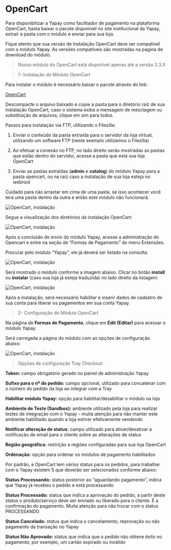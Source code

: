 # OpenCart



Para disponibilizar a Yapay como facilitador de pagamento na plataforma OpenCart, basta baixar o pacote disponível no site institucional da Yapay, extrair a pasta com o módulo e enviar para sua loja.

Fique atento que sua versão de instalação OpenCart deve ser compatível com o módulo Yapay. As versões compatíveis são mostradas na pagina de download do módulo.

> Nosso módulo do OpenCart está disponível apenas até a versão 2.3.X

> 1- Instalação do Módulo OpenCart


Para instalar o módulo é necessário baixar o pacote através do link:

<a href="http://integracao.traycheckout.com.br/documentacao/download/yapay/opencart/yapay_opencart_v2.1.zip" class="btnMagento"><i class="fa fa-arrow-circle-down" aria-hidden="true"></i>OpenCart</a>

Descompacte o arquivo baixado e copie a pasta para o diretório raiz de sua instalação OpenCart, caso o sistema exiba a mensagem de mesclagem ou substituição de arquivos, clique em sim para todos.

Passos para instalação via FTP, utilizando o Filezilla:

1. Enviar o conteúdo da pasta extraída para o servidor da loja virtual, utilizando um software FTP (neste exemplo utilizamos o Filezilla)

2. Ao efetuar a conexão no FTP, no lado direito serão mostradas as pastas que estão dentro do servidor, acesse a pasta que está sua loja OpenCart

3. Enviar as pastas extraídas (**admin** e **catalog**) do módulo Yapay para a pasta opencart, ou na raiz caso a instalação de sua loja esteja no webroot

Cuidado para não arrastar em cima de uma pasta, se isso acontecer você terá uma pasta dentro da outra e então este módulo não funcionará.

![OpenCart, instalação](/images/opencart/install_opencart_1.png "OpenCart, instalação")

Segue a visualização dos diretórios da instalação OpenCart:

![OpenCart, instalação](/images/opencart/install_opencart_2.png "OpenCart, instalação")

Após a conclusão do envio do módulo Yapay, acesse a administração do Opencart e entre na seção de “Formas de Pagamento” do menu Extensões.

Procurar pelo módulo “Yapay”, ele já deverá ser listado na consulta:

![OpenCart, instalação](/images/opencart/install_opencart_3.png "OpenCart, instalação")

Será mostrado o módulo conforme a imagem abaixo. Clicar no botão **install** ou **instalar** (caso sua loja já esteja traduzida) no lado direito da listagem:

![OpenCart, instalação](/images/opencart/install_opencart_4.png "OpenCart, instalação")

Após a instalação, será necessário habilitar e inserir dados de cadastro de sua conta para liberar os pagamentos em sua conta Yapay.

> 2- Configuração do Módulo OpenCart


Na página de **Formas de Pagamento**, clique em **Edit (Editar)** para acessar o módulo Yapay.

Será carregada a página do módulo com as opções de configuração abaixo:

![OpenCart, instalação](/images/opencart/install_opencart_5.png "OpenCart, instalação")


> Opções de configuração Tray Checkout:


**Token:** campo obrigatório gerado no painel de administração Yapay

**Sufixo para o nº do pedido:** campo opcional, utilizado para concatenar com o número do pedido da loja ao integrar com a Tray

**Habilitar módulo Yapay:** opção para habilitar/desabilitar o módulo na loja

**Ambiente de Teste (Sandbox):** ambiente utilizado pela loja para realizar testes de integração com o Yapay – muita atenção para não manter este ambiente habilitado quando a loja estiver efetivamente vendendo

**Notificar alteração de status:** campo utilizado para ativar/desativar a notificação de email para o cliente sobre as alterações de status

**Região geográfica:** restrição a regiões configuradas para sua loja OpenCart

**Ordenação:** opção para ordenar os módulos de pagamento habilitados

Por padrão, a OpenCart tem vários status para os pedidos, para trabalhar com o Yapay existem 5 que deverão ser selecionados conforme abaixo:

**Status Processando:** status posterior ao “aguardando pagamento”, indica que Yapay já recebeu o pedido e está processando

**Status Processado:** status que indica a aprovação do pedido, a partir deste status o produto/serviço deve ser enviado ou liberado para o cliente. É a confirmação do pagamento. Muita atenção para não trocar com o status PROCESSANDO

**Status Cancelado:** status que indica o cancelamento, reprovação ou não pagamento da transação no Yapay

**Status Não Aprovado:** status que indica que o pedido não obteve êxito no pagamento, por exemplo, um cartão expirado ou inválido
